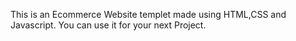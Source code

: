 This is an Ecommerce Website templet made using HTML,CSS and Javascript. You can use it for your next Project.

